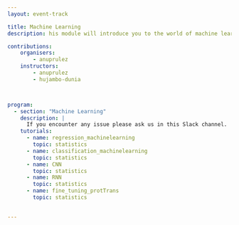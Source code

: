 ```yaml
---
layout: event-track

title: Machine Learning
description: his module will introduce you to the world of machine learning using Galaxy. 

contributions:
    organisers:
        - anuprulez
    instructors:
        - anuprulez
        - hujambo-dunia



program:
  - section: "Machine Learning" 
    description: |
      If you encounter any issue please ask us in this Slack channel. 
    tutorials:
      - name: regression_machinelearning
        topic: statistics
      - name: classification_machinelearning
        topic: statistics
      - name: CNN
        topic: statistics
      - name: RNN
        topic: statistics
      - name: fine_tuning_protTrans
        topic: statistics
 

---
```

